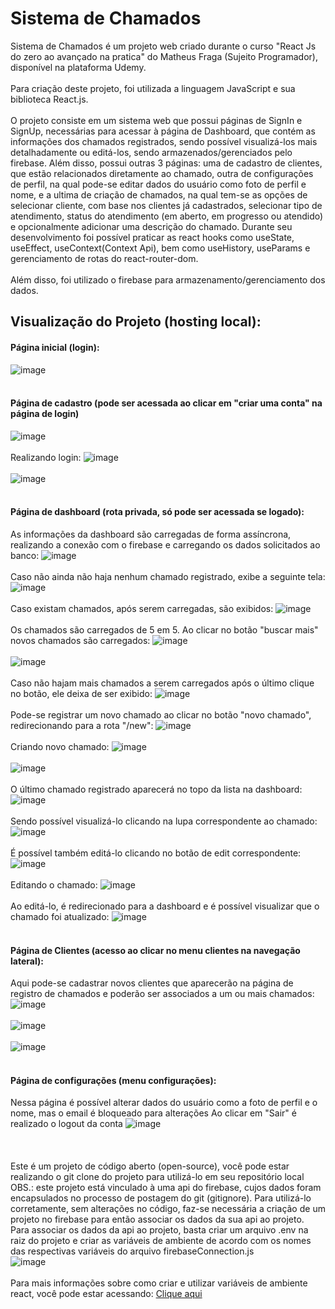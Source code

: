 # Sistema de Chamados
Sistema de Chamados é um projeto web criado durante o curso "React Js do zero ao avançado na pratica" do Matheus Fraga (Sujeito Programador), disponível na plataforma Udemy. </br></br>
Para criação deste projeto, foi utilizada a linguagem JavaScript e sua biblioteca React.js. </br></br>
O projeto consiste em um sistema web que possui páginas de SignIn e SignUp, necessárias para acessar à página de Dashboard, que contém as informações dos chamados registrados, sendo possível visualizá-los mais detalhadamente ou editá-los, sendo armazenados/gerenciados pelo firebase. Além disso, possui outras 3 páginas: uma de cadastro de clientes, que estão relacionados diretamente ao chamado, outra de configurações de perfil, na qual pode-se editar dados do usuário como foto de perfil e nome, e a ultima de criação de chamados, na qual tem-se as opções de selecionar cliente, com base nos clientes já cadastrados, selecionar tipo de atendimento, status do atendimento (em aberto, em progresso ou atendido) e opcionalmente adicionar uma descrição do chamado.
Durante seu desenvolvimento foi possível praticar as react hooks como useState, useEffect, useContext(Context Api), bem como useHistory, useParams e gerenciamento de rotas do react-router-dom. </br></br>
Além disso, foi utilizado o firebase para armazenamento/gerenciamento dos dados.

## Visualização do Projeto (hosting local):
#### Página inicial (login):
![image](https://user-images.githubusercontent.com/80121288/157976128-49ca86ff-460a-4745-b92c-52f58f962eff.png) </br></br>
#### Página de cadastro (pode ser acessada ao clicar em "criar uma conta" na página de login)
![image](https://user-images.githubusercontent.com/80121288/157976383-80b2a513-7703-4f26-a522-beac2657b1e1.png)
</br></br>
Realizando login:
![image](https://user-images.githubusercontent.com/80121288/157976196-99254f18-a968-472f-93cc-816744ac7162.png) </br></br>
![image](https://user-images.githubusercontent.com/80121288/157976489-0d6f10b8-b5f9-469f-8454-175ab932efb3.png) </br></br>
#### Página de dashboard (rota privada, só pode ser acessada se logado):
As informações da dashboard são carregadas de forma assíncrona, realizando a conexão com o firebase e carregando os dados solicitados ao banco:
![image](https://user-images.githubusercontent.com/80121288/157976815-34dcd678-604e-4f98-bae6-b636d280114e.png)</br></br>
Caso não ainda não haja nenhum chamado registrado, exibe a seguinte tela:
![image](https://user-images.githubusercontent.com/80121288/157977935-554eb783-e17c-438e-a6ac-a2c9a30e3948.png) </br></br>
Caso existam chamados, após serem carregadas, são exibidos:
![image](https://user-images.githubusercontent.com/80121288/157976610-faba31bb-fc74-4d83-a2be-35b4500d0539.png) </br></br>
Os chamados são carregados de 5 em 5. Ao clicar no botão "buscar mais" novos chamados são carregados:
![image](https://user-images.githubusercontent.com/80121288/157978690-1353d6bd-019f-430e-9fa5-3174dabcdeb6.png) </br></br>
![image](https://user-images.githubusercontent.com/80121288/157978780-34d20a48-2e30-40d1-a1c6-061ff6e56ffc.png) </br></br>
Caso não hajam mais chamados a serem carregados após o último clique no botão, ele deixa de ser exibido:
![image](https://user-images.githubusercontent.com/80121288/157979011-9223f40e-6376-4689-b25b-70b8d06e5d81.png) </br></br>
Pode-se registrar um novo chamado ao clicar no botão "novo chamado", redirecionando para a rota "/new":
![image](https://user-images.githubusercontent.com/80121288/157979220-559ceaaa-cf7a-4ec7-9e42-88f524775c2e.png) </br></br>
Criando novo chamado:
![image](https://user-images.githubusercontent.com/80121288/157979552-cc0458e6-9406-41d5-978e-188aa89cc6f0.png) </br></br>
![image](https://user-images.githubusercontent.com/80121288/157979730-d9a82763-bdbc-4e37-ae23-d0927ff03015.png) </br></br>
O último chamado registrado aparecerá no topo da lista na dashboard:
![image](https://user-images.githubusercontent.com/80121288/157979935-0cf011f5-1d2e-4944-a977-1867ece10606.png) </br></br>
Sendo possível visualizá-lo clicando na lupa correspondente ao chamado:
![image](https://user-images.githubusercontent.com/80121288/157979996-4602dd4b-c492-4c33-838a-b68da6b2433c.png) </br></br>
É possível também editá-lo clicando no botão de edit correspondente:
![image](https://user-images.githubusercontent.com/80121288/157980091-ab14bc13-3b03-4ac4-9304-f0a9d63b9626.png) </br></br>
Editando o chamado:
![image](https://user-images.githubusercontent.com/80121288/157980253-2bd7065f-1837-4a0f-90bb-f27238fe10b2.png) </br></br>
Ao editá-lo, é redirecionado para a dashboard e é possível visualizar que o chamado foi atualizado:
![image](https://user-images.githubusercontent.com/80121288/157980334-775e6974-323a-4612-add9-ef9b522c61ec.png) </br></br>
#### Página de Clientes (acesso ao clicar no menu clientes na navegação lateral):
Aqui pode-se cadastrar novos clientes que aparecerão na página de registro de chamados e poderão ser associados a um ou mais chamados:
![image](https://user-images.githubusercontent.com/80121288/157980404-959b745c-d212-415b-a284-791b639141b2.png) </br></br>
![image](https://user-images.githubusercontent.com/80121288/157980963-8b1e66af-9017-4be7-92e2-728830dca71d.png) </br></br>
![image](https://user-images.githubusercontent.com/80121288/157981059-98e0a4ff-951f-4567-8e27-63bcb06d951d.png) </br></br>
#### Página de configurações (menu configurações):
Nessa página é possível alterar dados do usuário como a foto de perfil e o nome, mas o email é bloqueado para alterações
Ao clicar em "Sair" é realizado o logout da conta
![image](https://user-images.githubusercontent.com/80121288/157981253-fb3afce6-ebc7-4932-9e6f-7559b5315c72.png) </br></br>
</br></br>
Este é um projeto de código aberto (open-source), você pode estar realizando o git clone do projeto para utilizá-lo em seu repositório local </br> OBS.: este projeto está vinculado à uma api do firebase, cujos dados foram encapsulados no processo de postagem do git (gitignore). Para utilizá-lo corretamente, sem alterações no código, faz-se necessária a criação de um projeto no firebase para então associar os dados da sua api ao projeto. </br>
Para associar os dados da api ao projeto, basta criar um arquivo .env na raiz do projeto e criar as variáveis de ambiente de acordo com os nomes das respectivas variáveis do arquivo firebaseConnection.js</br>
![image](https://user-images.githubusercontent.com/80121288/157984131-c063e88b-8515-4685-8d5f-e038c958f787.png) </br></br>
Para mais informações sobre como criar e utilizar variáveis de ambiente react, você pode estar acessando:
<a href="https://backefront.com.br/como-criar-variavel-ambiente-react/#:~:text=Para%20come%C3%A7ar%2C%20devemos%20criar%20um,env%20.&text=Agora%20quando%20rodarmos%20nosso%20projeto,%C3%A9%20necess%C3%A1rio%20reiniciar%20a%20aplica%C3%A7%C3%A3o!">Clique aqui</a>
